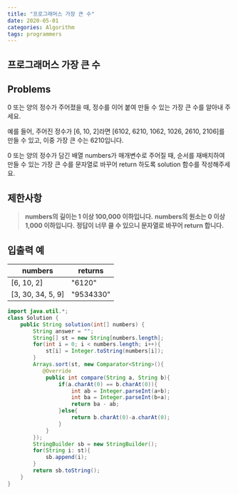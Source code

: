 ```yaml
---
title: "프로그래머스 가장 큰 수"
date: 2020-05-01 
categories: Algorithm
tags: programmers
---
```

## 프로그래머스 가장 큰 수

## Problems
0 또는 양의 정수가 주어졌을 때, 정수를 이어 붙여 만들 수 있는 가장 큰 수를 알아내 주세요.

예를 들어, 주어진 정수가 [6, 10, 2]라면 [6102, 6210, 1062, 1026, 2610, 2106]를 만들 수 있고, 이중 가장 큰 수는 6210입니다.

0 또는 양의 정수가 담긴 배열 numbers가 매개변수로 주어질 때, 순서를 재배치하여 만들 수 있는 가장 큰 수를 문자열로 바꾸어 return 하도록 solution 함수를 작성해주세요.

## 제한사항
> <b>numbers의 길이는 1 이상 100,000 이하입니다.</b>
> <b>numbers의 원소는 0 이상 1,000 이하입니다.</b>
> <b>정답이 너무 클 수 있으니 문자열로 바꾸어 return 합니다.</b>

## 입출력 예

numbers|returns
--------------|---------|
[6, 10, 2]|"6120"|
[3, 30, 34, 5, 9]|"9534330"|

```java
import java.util.*;
class Solution {
    public String solution(int[] numbers) {
        String answer = "";
        String[] st = new String[numbers.length];
        for(int i = 0; i < numbers.length; i++){
            st[i] = Integer.toString(numbers[i]);
        }
        Arrays.sort(st, new Comparator<String>(){
           @Override
            public int compare(String a, String b){
                if(a.charAt(0) == b.charAt(0)){
                    int ab = Integer.parseInt(a+b);
                    int ba = Integer.parseInt(b+a);
                    return ba - ab;
                }else{
                    return b.charAt(0)-a.charAt(0);
                } 
            }
        });
        StringBuilder sb = new StringBuilder();
        for(String i: st){
            sb.append(i);
        }
        return sb.toString();
    }
}
```

